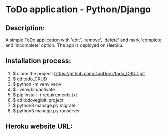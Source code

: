 # ToDo application - Python/Django


## Description:
A simple ToDo application with 'edit', 'remove', 'delete' and mark 'complete' and 'incomplete' option. The app is deployed on Heroku.


## Installation process:
1. $ clone the project: https://github.com/DoriDoro/todo_CRUD.git
2. $ cd todo_CRUD
3. $ python -m venv venv
4. $ . venv/bin/activate
5. $ pip install -r requirements.txt
6. $ cd todovegibit_project
7. $ python3 manage.py migrate
8. $ python3 manage.py runserver


## Heroku website URL:


